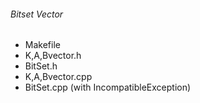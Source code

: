 ###### Bitset Vector
* Makefile
* K,A,Bvector.h
* BitSet.h
* K,A,Bvector.cpp
* BitSet.cpp (with IncompatibleException)